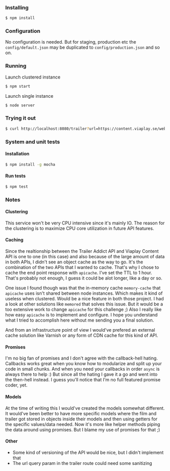 ### Installing
```bash
$ npm install
```
### Configuration
No configuration is needed. But for staging, production etc the ```config/default.json``` may be duplicated to  ```config/production.json``` and so on.

### Running
Launch clustered instance
```bash
$ npm start
```
Launch single instance
```bash
$ node server
```

### Trying it out
```bash
$ curl http://localhost:8080/trailer?url=https://content.viaplay.se/web-se/film/lucy-2014
```

### System and unit tests
#### Installation
```bash
$ npm install -g mocha
```
#### Run tests
```bash
$ npm test
```

### Notes
#### Clustering
This service won't be very CPU intensive since it's mainly IO. The reason for the clustering is to maximize CPU core utilization in future API features.

#### Caching
Since the realtionship between the Trailer Addict API and Viaplay Content API is one to one (in this case) and also because of the large amount of data in both APIs, I didn't see an object cache as the way to go. It's the combination of the two APIs that I wanted to cache. That's why I chose to cache the end point response with ```apicache```. I've set the TTL to 1 hour. That's probably not enough, I guess it could be alot longer, like a day or so.

One issue I found though was that the in-memory cache ```memory-cache``` that ```apicache``` uses isn't shared between node instances. Which makes it kind of useless when clustered. Would be a nice feature in both those project. I had a look at other solutions like ```memored``` that solves this issue. But it would be a too extensive work to change ```apicache``` for this challenge ;) Also I really like how easy ```apicache``` is to implement and configure. I hope you understand what I tried to accomplish here without me sending you a final solution.

And from an infrastructure point of view I would've prefered an external cache solution like Varnish or any form of CDN cache for this kind of API.

#### Promises
I'm no big fan of promises and I don't agree with the callback-hell hating. Callbacks works great when you know how to modularize and split up your code in small chunks. And when you need your callbacks in order ```async``` is always there to help :) But since all the hating I gave it a go and went into the then-hell instead. I guess you'll notice that I'm no full featured promise coder, yet. 

#### Models
At the time of writing this I would've created the models somewhat different. It would've been better to have more specific models where the film and trailer got stored in objects inside their models and then using getters for the specific values/data needed. Now it's more like helper methods piping the data around using promises. But I blame my use of promises for that ;)

#### Other
* Some kind of versioning of the API would be nice, but I didn't implement that
* The url query param in the trailer route could need some sanitizing